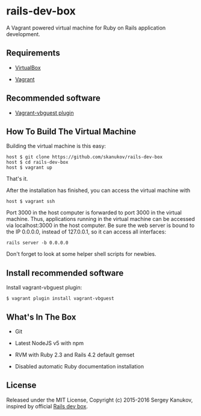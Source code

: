 # rails-dev-box
A Vagrant powered virtual machine for Ruby on Rails application development.

## Requirements

* [VirtualBox](https://www.virtualbox.org)

* [Vagrant](http://vagrantup.com)

## Recommended software

* [Vagrant-vbguest plugin](https://github.com/dotless-de/vagrant-vbguest)

## How To Build The Virtual Machine

Building the virtual machine is this easy:

    host $ git clone https://github.com/skanukov/rails-dev-box
    host $ cd rails-dev-box
    host $ vagrant up

That's it.

After the installation has finished, you can access the virtual machine with

    host $ vagrant ssh

Port 3000 in the host computer is forwarded to port 3000 in the virtual machine. Thus, applications running in the virtual machine can be accessed via localhost:3000 in the host computer. Be sure the web server is bound to the IP 0.0.0.0, instead of 127.0.0.1, so it can access all interfaces:

    rails server -b 0.0.0.0

Don't forget to look at some helper shell scripts for newbies.

## Install recommended software

Install vagrant-vbguest plugin:

    $ vagrant plugin install vagrant-vbguest

## What's In The Box

* Git

* Latest NodeJS v5 with npm

* RVM with Ruby 2.3 and Rails 4.2 default gemset

* Disabled automatic Ruby documentation installation

## License

Released under the MIT License, Copyright (c) 2015-2016 Sergey Kanukov, inspired by official [Rails dev box](https://github.com/rails/rails-dev-box).
